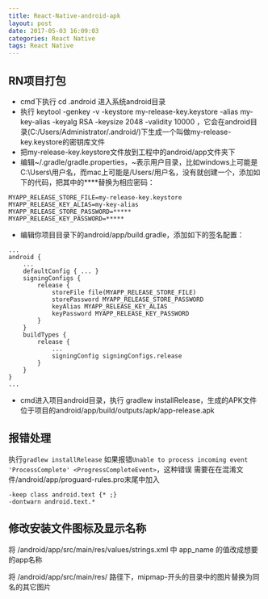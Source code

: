 ```yaml
---
title: React-Native-android-apk
layout: post
date: 2017-05-03 16:09:03
categories: React Native
tags: React Native
---
```


## RN项目打包

- cmd下执行 cd .android 进入系统android目录
- 执行 keytool -genkey -v -keystore my-release-key.keystore -alias my-key-alias -keyalg RSA -keysize 2048 -validity 10000 ，它会在android目录(C:/Users/Administrator/.android/)下生成一个叫做my-release-key.keystore的密钥库文件
- 把my-release-key.keystore文件放到工程中的android/app文件夹下
- 编辑~/.gradle/gradle.properties，~表示用户目录，比如windows上可能是C:\Users\用户名，而mac上可能是/Users/用户名，没有就创建一个，添加如下的代码，把其中的****替换为相应密码：
```
MYAPP_RELEASE_STORE_FILE=my-release-key.keystore
MYAPP_RELEASE_KEY_ALIAS=my-key-alias
MYAPP_RELEASE_STORE_PASSWORD=*****
MYAPP_RELEASE_KEY_PASSWORD=*****
```
- 编辑你项目目录下的android/app/build.gradle，添加如下的签名配置：
```
...
android {
    ...
    defaultConfig { ... }
    signingConfigs {
        release {
            storeFile file(MYAPP_RELEASE_STORE_FILE)
            storePassword MYAPP_RELEASE_STORE_PASSWORD
            keyAlias MYAPP_RELEASE_KEY_ALIAS
            keyPassword MYAPP_RELEASE_KEY_PASSWORD
        }
    }
    buildTypes {
        release {
            ...
            signingConfig signingConfigs.release
        }
    }
}
...
```
- cmd进入项目android目录，执行 gradlew installRelease，生成的APK文件位于项目的android/app/build/outputs/apk/app-release.apk

## 报错处理

执行`gradlew installRelease` 如果报错`Unable to process incoming event 'ProcessComplete' <ProgressCompleteEvent>`，这种错误
需要在在混淆文件/android/app/proguard-rules.pro末尾中加入
```
-keep class android.text {* ;}
-dontwarn android.text.*
```

## 修改安装文件图标及显示名称

将 /android/app/src/main/res/values/strings.xml 中 app_name 的值改成想要的app名称

将 /android/app/src/main/res/ 路径下，mipmap-开头的目录中的图片替换为同名的其它图片


